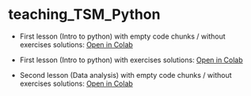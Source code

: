 # teaching_TSM_Python


* First lesson (Intro to python) with empty code chunks / without exercises solutions: [Open in Colab](https://githubtocolab.com/louis-olive/teaching_Python/blob/master/notebooks/01_introduction_to_python_wo_solutions.ipynb)

* First lesson (Intro to python) with exercises solutions: [Open in Colab](https://githubtocolab.com/louis-olive/teaching_Python/blob/master/notebooks/01_introduction_to_python.ipynb)

* Second lesson (Data analysis) with empty code chunks / without exercises solutions: [Open in Colab](https://githubtocolab.com/louis-olive/teaching_Python/blob/master/notebooks/02_data_analysis_with_python_wo_solutions.ipynb)
